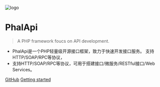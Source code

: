 ![logo](https://www.phalapi.net/images/banner_logo.png)

# PhalApi

> A PHP framework foucs on API development.

- PhalApi是一个PHP轻量级开源接口框架，致力于快速开发接口服务。 支持HTTP/SOAP/RPC等协议，
- 支持HTTP/SOAP/RPC等协议，可用于搭建接口/微服务/RESTful接口/Web Services。

[GitHub](https://github.com/phalapi/phalapi/)
[Getting started](/v2.0/tutorial)

